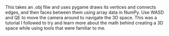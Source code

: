This takes an .obj filw and uses pygame draws its vertices and connects edges, and then faces between them using array data in NumPy.
Use WASD and QE to move the camera around to navigate the 3D space.
This was a tutorial I followed to try and learn more about the math behind creating a 3D space while using tools that were familiar to me.

